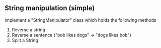## String manipulation (simple)

Implement a "StringManipulator" class which holds the following methods

1. Reverse a string
2. Reverse a sentence ("bob likes dogs" -> "dogs likes bob")
3. Split a String